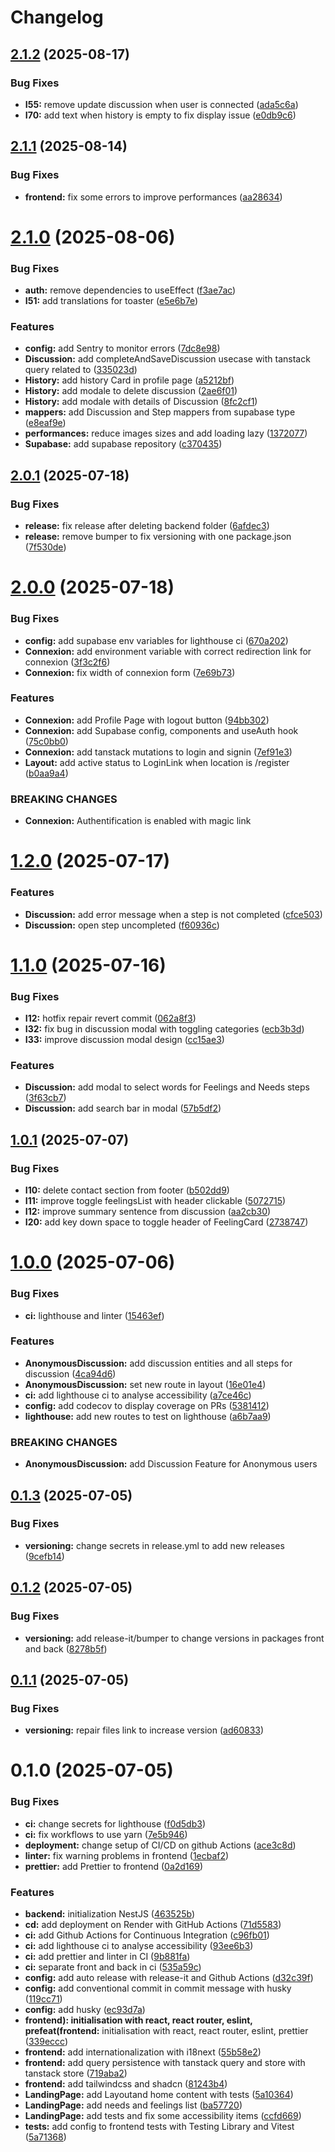 # Changelog

## [2.1.2](https://github.com/Liv44/Ahimsa/compare/v2.1.1...v2.1.2) (2025-08-17)


### Bug Fixes

* **I55:** remove update discussion when user is connected ([ada5c6a](https://github.com/Liv44/Ahimsa/commit/ada5c6ac7c65272f1228e7bcbe197f23b88ccebc))
* **I70:** add text when history is empty to fix display issue ([e0db9c6](https://github.com/Liv44/Ahimsa/commit/e0db9c627c95c9b48692b6451b494379f976084e))

## [2.1.1](https://github.com/Liv44/Ahimsa/compare/v2.1.0...v2.1.1) (2025-08-14)


### Bug Fixes

* **frontend:** fix some errors to improve performances ([aa28634](https://github.com/Liv44/Ahimsa/commit/aa286345a902d07466fe1e9152e67d191ca38215))

# [2.1.0](https://github.com/Liv44/Ahimsa/compare/v2.0.1...v2.1.0) (2025-08-06)


### Bug Fixes

* **auth:** remove dependencies to useEffect ([f3ae7ac](https://github.com/Liv44/Ahimsa/commit/f3ae7aca58918f9161803b6c0cfa738216815c57))
* **I51:** add translations for toaster ([e5e6b7e](https://github.com/Liv44/Ahimsa/commit/e5e6b7ebe0b756b0dc682c2b200e04c90d8fa16f))


### Features

* **config:** add Sentry to monitor errors ([7dc8e98](https://github.com/Liv44/Ahimsa/commit/7dc8e98da870c72796c25ce3fb449c747597cd1e))
* **Discussion:** add completeAndSaveDiscussion usecase with tanstack query related to ([335023d](https://github.com/Liv44/Ahimsa/commit/335023dee90e7dd890bf9b7fc6ba9ba81b3077db))
* **History:** add history Card in profile page ([a5212bf](https://github.com/Liv44/Ahimsa/commit/a5212bf923533dcf97cfab7fbebe29adb5d72b82))
* **History:** add modale to delete discussion ([2ae6f01](https://github.com/Liv44/Ahimsa/commit/2ae6f01a9d9b4668b1b9be3a4f7eb3aa33380d0a))
* **History:** add modale with details of Discussion ([8fc2cf1](https://github.com/Liv44/Ahimsa/commit/8fc2cf13c3c1ac9ecbfa9d0fd903b10472d677bc))
* **mappers:** add Discussion and Step mappers from supabase type ([e8eaf9e](https://github.com/Liv44/Ahimsa/commit/e8eaf9ef8cf30da45fd534783ab6ade3de37c905))
* **performances:** reduce images sizes and add loading lazy ([1372077](https://github.com/Liv44/Ahimsa/commit/137207732b5bc10b3012bd4a07622a1201ba23d6))
* **Supabase:** add supabase repository ([c370435](https://github.com/Liv44/Ahimsa/commit/c370435255ef9ddfb2f4d449ce824976ce0f8058))

## [2.0.1](https://github.com/Liv44/Ahimsa/compare/v2.0.0...v2.0.1) (2025-07-18)


### Bug Fixes

* **release:** fix release after deleting backend folder ([6afdec3](https://github.com/Liv44/Ahimsa/commit/6afdec325f096c06295af6053ae1370a1640f0a9))
* **release:** remove bumper to fix versioning with one package.json ([7f530de](https://github.com/Liv44/Ahimsa/commit/7f530de14653501b427cff31e605b328800ac198))

# [2.0.0](https://github.com/Liv44/Ahimsa/compare/v1.2.0...v2.0.0) (2025-07-18)


### Bug Fixes

* **config:** add supabase env variables for lighthouse ci ([670a202](https://github.com/Liv44/Ahimsa/commit/670a202d433925d88fb204cfde60b67aaa5f2ca1))
* **Connexion:** add environment variable with correct redirection link for connexion ([3f3c2f6](https://github.com/Liv44/Ahimsa/commit/3f3c2f64fb20ddec59586587a34d087f49c262b3))
* **Connexion:** fix width of connexion form ([7e69b73](https://github.com/Liv44/Ahimsa/commit/7e69b73f52eb723e071dbb5eed01dda8bb764e80))


### Features

* **Connexion:** add Profile Page with logout button ([94bb302](https://github.com/Liv44/Ahimsa/commit/94bb302d407b13a09dd09e71620dece3b3f0a13b))
* **Connexion:** add Supabase config, components and useAuth hook ([75c0bb0](https://github.com/Liv44/Ahimsa/commit/75c0bb095a1ba496b0e7c024733561a2329f70d6))
* **Connexion:** add tanstack mutations to login and signin ([7ef91e3](https://github.com/Liv44/Ahimsa/commit/7ef91e3e4a355f1b261d582f3f4e25eccaab70e6))
* **Layout:** add active status to LoginLink when location is /register ([b0aa9a4](https://github.com/Liv44/Ahimsa/commit/b0aa9a4f7b5a02f3fc4e8b7d097d72a225c27a14))


### BREAKING CHANGES

* **Connexion:** Authentification is enabled with magic link

# [1.2.0](https://github.com/Liv44/Ahimsa/compare/v1.1.0...v1.2.0) (2025-07-17)


### Features

* **Discussion:** add error message when a step is not completed ([cfce503](https://github.com/Liv44/Ahimsa/commit/cfce5039b17288b375e245bf45e451bbea6981b2))
* **Discussion:** open step uncompleted ([f60936c](https://github.com/Liv44/Ahimsa/commit/f60936c38f99415d1cc7a3a803e45d6d0bebe6ec))

# [1.1.0](https://github.com/Liv44/Ahimsa/compare/v1.0.1...v1.1.0) (2025-07-16)


### Bug Fixes

* **I12:** hotfix repair revert commit ([062a8f3](https://github.com/Liv44/Ahimsa/commit/062a8f34a1b3f0a2534feadcfed9c1e933715863))
* **I32:** fix bug in discussion modal with toggling categories ([ecb3b3d](https://github.com/Liv44/Ahimsa/commit/ecb3b3d96a86f9177804f51f56c4564d6655a007))
* **I33:** improve discussion modal design ([cc15ae3](https://github.com/Liv44/Ahimsa/commit/cc15ae37da17747c6a9974a3b355ea0c75c24472))


### Features

* **Discussion:** add modal to select words for Feelings and Needs steps ([3f63cb7](https://github.com/Liv44/Ahimsa/commit/3f63cb7126ccb1b00a8338da98d5593777ed0c20))
* **Discussion:** add search bar in modal ([57b5df2](https://github.com/Liv44/Ahimsa/commit/57b5df226d7f67c2f28315ad64400c4274f71ee1))

## [1.0.1](https://github.com/Liv44/Ahimsa/compare/v1.0.0...v1.0.1) (2025-07-07)


### Bug Fixes

* **I10:** delete contact section from footer ([b502dd9](https://github.com/Liv44/Ahimsa/commit/b502dd955e8ca216959cdd78700c62843398be85))
* **I11:** improve toggle feelingsList with header clickable ([5072715](https://github.com/Liv44/Ahimsa/commit/50727156cf7b8e46e977b4baf86be19b25446257))
* **I12:** improve summary sentence from discussion ([aa2cb30](https://github.com/Liv44/Ahimsa/commit/aa2cb30b4793abe4e36e70f309549ae60e2fd279))
* **I20:** add key down space to toggle header of FeelingCard ([2738747](https://github.com/Liv44/Ahimsa/commit/2738747f900dcc8285a9161d60df0bbcb466ddc5))

# [1.0.0](https://github.com/Liv44/Ahimsa/compare/v0.1.3...v1.0.0) (2025-07-06)


### Bug Fixes

* **ci:** lighthouse and linter ([15463ef](https://github.com/Liv44/Ahimsa/commit/15463ef16fa17dfc10188ac5dfa28b4bff367e80))


### Features

* **AnonymousDiscussion:** add discussion entities and all steps for discussion ([4ca94d6](https://github.com/Liv44/Ahimsa/commit/4ca94d63a72ea588257647e93a96cbc4c9292be3))
* **AnonymousDiscussion:** set new route in layout ([16e01e4](https://github.com/Liv44/Ahimsa/commit/16e01e4a8261b316d379d9a732a1408eef7c72fd))
* **ci:** add lighthouse ci to analyse accessibility ([a7ce46c](https://github.com/Liv44/Ahimsa/commit/a7ce46c0275166b5e5c14d57e17b507252605238))
* **config:** add codecov to display coverage on PRs ([5381412](https://github.com/Liv44/Ahimsa/commit/5381412d5b8ddd24d4e1963a3c17cf2152adb26b))
* **lighthouse:** add new routes to test on lighthouse ([a6b7aa9](https://github.com/Liv44/Ahimsa/commit/a6b7aa959c0907164074f037131e9e3c0189a351))


### BREAKING CHANGES

* **AnonymousDiscussion:** add Discussion Feature for Anonymous users

## [0.1.3](https://github.com/Liv44/Ahimsa/compare/v0.1.2...v0.1.3) (2025-07-05)


### Bug Fixes

* **versioning:** change secrets in release.yml to add new releases ([9cefb14](https://github.com/Liv44/Ahimsa/commit/9cefb140cb5d4bd7256bbfaf9784401c8d3cb883))

## [0.1.2](https://github.com/Liv44/Ahimsa/compare/v0.1.1...v0.1.2) (2025-07-05)


### Bug Fixes

* **versioning:** add release-it/bumper to change versions in packages front and back ([8278b5f](https://github.com/Liv44/Ahimsa/commit/8278b5f829545a5a9fa2f2a58ef9ba885a9a642f))

## [0.1.1](https://github.com/Liv44/Ahimsa/compare/v0.1.0...v0.1.1) (2025-07-05)


### Bug Fixes

* **versioning:** repair files link to increase version ([ad60833](https://github.com/Liv44/Ahimsa/commit/ad608335ea9623e2dee87c25c2be78c657a9ece4))

# 0.1.0 (2025-07-05)


### Bug Fixes

* **ci:** change secrets for lighthouse ([f0d5db3](https://github.com/Liv44/Ahimsa/commit/f0d5db3ee4715d76fc379d1b9f191fe8da637ecf))
* **ci:** fix workflows to use yarn ([7e5b946](https://github.com/Liv44/Ahimsa/commit/7e5b9465a193e4c73a27d2891e53f7fd0927430f))
* **deployment:** change setup of CI/CD on github Actions ([ace3c8d](https://github.com/Liv44/Ahimsa/commit/ace3c8d701c18de989b359eb53bb388c88e32d47))
* **linter:** fix warning problems in frontend ([1ecbaf2](https://github.com/Liv44/Ahimsa/commit/1ecbaf2b909cfe9d8ca77684e317f3b96ae26b11))
* **prettier:** add Prettier to frontend ([0a2d169](https://github.com/Liv44/Ahimsa/commit/0a2d169b84c11aeb0a4f186956c187f619aa88d5))


### Features

* **backend:** initialization NestJS ([463525b](https://github.com/Liv44/Ahimsa/commit/463525bd7dc3ed0dcac7d3a7fb3def21f91a63e9))
* **cd:** add deployment on Render with GitHub Actions ([71d5583](https://github.com/Liv44/Ahimsa/commit/71d558333607ff648323c9518ceaa027109be963))
* **ci:** add Github Actions for Continuous Integration ([c96fb01](https://github.com/Liv44/Ahimsa/commit/c96fb016cdbec5c3f6df91b363492d8a76d5286d))
* **ci:** add lighthouse ci to analyse accessibility ([93ee6b3](https://github.com/Liv44/Ahimsa/commit/93ee6b3fb6ce1d52ff492106227539b2523e777c))
* **ci:** add prettier and linter in CI ([9b881fa](https://github.com/Liv44/Ahimsa/commit/9b881fa64d997bc48f3eba2d2b11ba66308818b3))
* **ci:** separate front and back in ci ([535a59c](https://github.com/Liv44/Ahimsa/commit/535a59c995ab13b2ed52c1c60908dc2bfcc7fe3b))
* **config:** add auto release with release-it and Github Actions ([d32c39f](https://github.com/Liv44/Ahimsa/commit/d32c39f8dc284ed6d699efa32d0e756471e72d7b))
* **config:** add conventional commit in commit message with husky ([119cc71](https://github.com/Liv44/Ahimsa/commit/119cc71d3c1fb8f9c949b9944cbd12dc74345a9c))
* **config:** add husky ([ec93d7a](https://github.com/Liv44/Ahimsa/commit/ec93d7aac8666261bd1bb5e66d5d3d8ef94f0d95))
* **frontend): initialisation with react, react router, eslint, prefeat(frontend:** initialisation with react, react router, eslint, prettier ([339eccc](https://github.com/Liv44/Ahimsa/commit/339eccc654ab5d39b883f869b3d27f59ba2078a1))
* **frontend:** add internationalization with i18next ([55b58e2](https://github.com/Liv44/Ahimsa/commit/55b58e2bea8d89b825c718a4f24e95c3d47f85f1))
* **frontend:** add query persistence with tanstack query and store with tanstack store ([719aba2](https://github.com/Liv44/Ahimsa/commit/719aba2680ffe786d50e2003e8cc33466f17a2d3))
* **frontend:** add tailwindcss and shadcn ([81243b4](https://github.com/Liv44/Ahimsa/commit/81243b47718f2cd0b8450b0786c1ff75fca18cda))
* **LandingPage:** add Layoutand home content with tests ([5a10364](https://github.com/Liv44/Ahimsa/commit/5a1036419e7235b2ebc587110fc8ed2101dabe7d))
* **LandingPage:** add needs and feelings list ([ba57720](https://github.com/Liv44/Ahimsa/commit/ba57720ec5c8d2f20cab88e51040599d2c1610f7))
* **LandingPage:** add tests and fix some accessibility items ([ccfd669](https://github.com/Liv44/Ahimsa/commit/ccfd669cb50508adaef4fefd15f0131371219352))
* **tests:** add config to frontend tests with Testing Library and Vitest ([5a71368](https://github.com/Liv44/Ahimsa/commit/5a713680a242856f2330d082db7ba943a63c7fbf))
